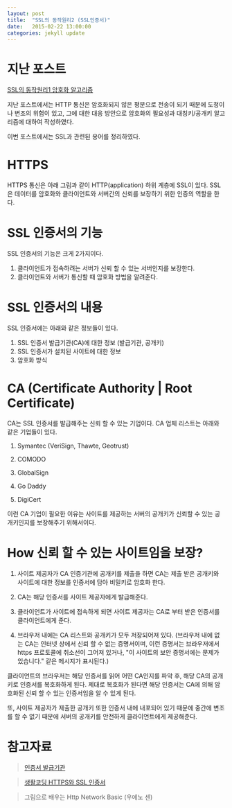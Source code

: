 ```yaml
---
layout: post
title:  "SSL의 동작원리2 (SSL인증서)"
date:   2015-02-22 13:00:00
categories: jekyll update
---
```


# 지난 포스트 
[SSL의 동작원리1 암호화 알고리즘][SSL의 동작원리1 암호화 알고리즘]

지난 포스트에서는 HTTP 통신은 암호화되지 않은 평문으로 전송이 되기 때문에 도청이나 변조의 위험이 있고, 
그에 대한 대응 방안으로 암호화의 필요성과 대칭키/공개키 알고리즘에 대하여 작성하였다. 

이번 포스트에서는 SSL과 관련된 용어를 정리하였다. 

# HTTPS

HTTPS 통신은 아래 그림과 같이 HTTP(application) 하위 계층에 SSL이 있다. 
SSL은 데이터를 암호화와 클라이언트와 서버간의 신뢰를 보장하기 위한 인증의 역할을 한다. 


# SSL 인증서의 기능

SSL 인증서의 기능은 크게 2가지이다.
1. 클라이언트가 접속하려는 서버가 신뢰 할 수 있는 서버인지를 보장한다. 
2. 클라이언트와 서버가 통신할 때 암호화 방법을 알려준다. 

# SSL 인증서의 내용 
SSL 인증서에는 아래와 같은 정보들이 있다. 

1. SSL 인증서 발급기관(CA)에 대한 정보 (발급기관, 공개키)
2. SSL 인증서가 설치된 사이트에 대한 정보 
3. 암호화 방식 


# CA (Certificate Authority | Root Certificate)
CA는 SSL 인증서를 발급해주는 신뢰 할 수 있는 기업이다. 
CA 업체 리스트는 아래와 같은 기업들이 있다. 

1. Symantec (VeriSign, Thawte, Geotrust)

2. COMODO

3. GlobalSign

4. Go Daddy 

5. DigiCert

이런 CA 기업이 필요한 이유는 사이트를 제공하는 서버의 공개키가 신뢰할 수 있는 공개키인지를 보장해주기 위해서이다.   

# How 신뢰 할 수 있는 사이트임을 보장?

1. 사이트 제공자가 CA 인증기관에 공개키를 제출을 하면 CA는 제출 받은 공개키와 사이트에 대한 정보를 인증서에 담아 비밀키로 암호화 한다. 

2. CA는 해당 인증서를 사이트 제공자에게 발급해준다. 

3. 클라이언트가 사이트에 접속하게 되면 사이트 제공자는 CA로 부터 받은 인증서를 클라이언트에게 준다. 

4. 브라우저 내에는 CA 리스트와 공개키가 모두 저장되어져 있다. 
(브라우저 내에 없는 CA는 인터넷 상에서 신뢰 할 수 없는 증명서이며, 이런 증명서는 브라우저에서 https 프로토콜에 취소선이 그어져 있거나, "이 사이트의 보안 증명서에는 문제가 있습니다." 같은 메시지가 표시된다.)

클라이언트의 브라우저는 해당 인증서를 읽어 어떤 CA인지를 파악 후, 해당 CA의 공개키로 인증서를 복호화하게 된다. 
제대로 복호화가 된다면 해당 인증서는 CA에 의해 암호화된 신뢰 할 수 있는 인증서임을 알 수 있게 된다. 

또, 사이트 제공자가 제출한 공개키 또한 인증서 내에 내포되어 있기 때문에 중간에 변조를 할 수 없기 때문에 서버의 공개키를 안전하게 클라이언트에게 제공해준다. 


# 참고자료 

> [인증서 발급기관][인증서 발급기관]

> [생활코딩 HTTPS와 SSL 인증서][생활코딩 HTTPS와 SSL 인증서]

> 그림으로 배우는 Http Network Basic (우에노 센)



[SSL의 동작원리1 암호화 알고리즘]: http://iyoon.github.io/jekyll/update/2015/02/14/about_ssl.html
[인증서 발급기관]: http://ucert.tistory.com/146
[생활코딩 HTTPS와 SSL 인증서]:http://opentutorials.org/course/228/4894

